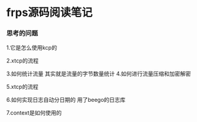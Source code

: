 # frps源码阅读笔记

### 思考的问题

1.它是怎么使用kcp的

2.xtcp的流程

3.如何统计流量
  其实就是流量的字节数量统计
4.如何进行流量压缩和加密解密

5.xtcp的流程

6.如何实现日志自动分日期的
  用了beego的日志库

7.context是如何使用的

 